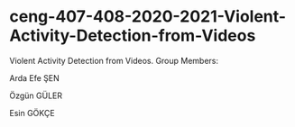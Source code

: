 # ceng-407-408-2020-2021-Violent-Activity-Detection-from-Videos
Violent Activity Detection from Videos.
Group Members:

Arda Efe ŞEN  

Özgün GÜLER 

Esin GÖKÇE 
